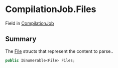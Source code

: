 # CompilationJob.Files

Field in [CompilationJob](/api/csharp/yarn.compiler.compilationjob.md)

## Summary


The  <a href="yarn.compiler.compilationjob.file.md">File</a>  structs that represent the content to
parse..


```csharp
public IEnumerable<File> Files;
```

